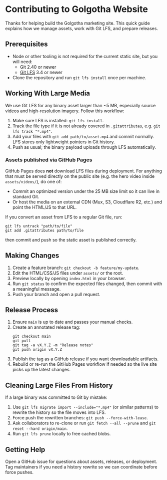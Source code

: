 # Contributing to Golgotha Website

Thanks for helping build the Golgotha marketing site. This quick guide explains how we manage assets, work with Git LFS, and prepare releases.

## Prerequisites
- Node or other tooling is not required for the current static site, but you will need:
  - Git 2.40 or newer
  - [Git LFS](https://git-lfs.com) 3.4 or newer
- Clone the repository and run `git lfs install` once per machine.

## Working With Large Media
We use Git LFS for any binary asset larger than ~5&nbsp;MB, especially source videos and high-resolution imagery. Follow this workflow:

1. Make sure LFS is installed: `git lfs install`.
2. Track the file type if it is not already covered in `.gitattributes`, e.g. `git lfs track "*.mp4"`.
3. Add your files with `git add path/to/asset.mp4` and commit normally. LFS stores only lightweight pointers in Git history.
4. Push as usual; the binary payload uploads through LFS automatically.

### Assets published via GitHub Pages
GitHub Pages does **not** download LFS files during deployment. For anything that must be served directly on the public site (e.g. the hero video inside `assets/videos/`), do one of:
- Commit an optimized version under the 25&nbsp;MB size limit so it can live in standard Git.
- Or host the media on an external CDN (Mux, S3, Cloudflare R2, etc.) and point the HTML/JS to that URL.

If you convert an asset from LFS to a regular Git file, run:
```
git lfs untrack "path/to/file"
git add .gitattributes path/to/file
```
then commit and push so the static asset is published correctly.

## Making Changes
1. Create a feature branch: `git checkout -b feature/my-update`.
2. Edit the HTML/CSS/JS files under `assets/` or the root.
3. Preview locally by opening `index.html` in your browser.
4. Run `git status` to confirm the expected files changed, then commit with a meaningful message.
5. Push your branch and open a pull request.

## Release Process
1. Ensure `main` is up to date and passes your manual checks.
2. Create an annotated release tag:  
   ```
   git checkout main
   git pull
   git tag -a vX.Y.Z -m "Release notes"
   git push origin vX.Y.Z
   ```
3. Publish the tag as a GitHub release if you want downloadable artifacts.
4. Rebuild or re-run the GitHub Pages workflow if needed so the live site picks up the latest changes.

## Cleaning Large Files From History
If a large binary was committed to Git by mistake:
1. Use `git lfs migrate import --include="*.mp4"` (or similar patterns) to rewrite the history so the file moves into LFS.
2. Force push the rewritten branches: `git push --force-with-lease`.
3. Ask collaborators to re-clone or run `git fetch --all --prune` and `git reset --hard origin/main`.
4. Run `git lfs prune` locally to free cached blobs.

## Getting Help
Open a GitHub issue for questions about assets, releases, or deployment. Tag maintainers if you need a history rewrite so we can coordinate before force pushes.
